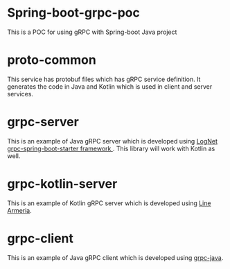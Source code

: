 # Spring-boot-grpc-poc
This is a POC for using gRPC with Spring-boot Java project

# proto-common
This service has protobuf files which has gRPC service definition.
It generates the code in Java and Kotlin which is used in client and server services.


# grpc-server
This is an example of Java gRPC server which is developed using [LogNet grpc-spring-boot-starter framework ](https://github.com/LogNet/grpc-spring-boot-starter).
This library will work with Kotlin as well.


# grpc-kotlin-server
This is an example of Kotlin gRPC server which is developed using [Line Armeria](https://armeria.dev/docs/server-grpc).

# grpc-client
This is an example of Java gRPC client which is developed using [grpc-java](https://github.com/grpc/grpc-java).
